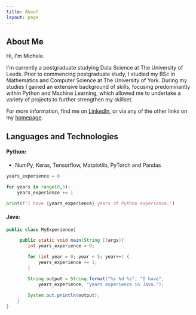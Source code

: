 ```yaml
---
title: About
layout: page
---
```

## About Me

Hi, I'm Michele. 

I'm currently a postgraduate studying Data Science at The University of Leeds. Prior to commencing postgraduate study, I studied my BSc in Mathematics and Computer Science at The University of York. During my studies I gained an extensive background of skills, focusing predominantly within Python and Machine Learning, which allowed me to undertake a variety of projects to further strengthen my skillset.

For more information, find me on [LinkedIn](https://www.linkedin.com/in/pascalemp/), or via any of the other links on my [homepage](https://pascalemp.github.io/).   

## Languages and Technologies

#### Python:
- NumPy, Keras, Tensorflow, Matplotlib, PyTorch and Pandas

```python
years_experience = 0

for years in range(0,5):
    years_experience += 1

print(f'I have {years_experience} years of Python experience.')
```

#### Java:
```java
public class MyExperience{

     public static void main(String []args){
        int years_experience = 0;

        for (int year = 0; year < 5; year++) {
            years_experience += 1;
        }

        String output = String.format("%s %d %s", "I have", 
            years_experience, "years experience in Java.");
        
        System.out.println(output);
    }
}
```
